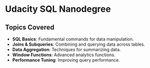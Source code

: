 # Udacity SQL Nanodegree

## Topics Covered

- **SQL Basics**: Fundamental commands for data manipulation.
- **Joins & Subqueries**: Combining and querying data across tables.
- **Data Aggregation**: Techniques for summarizing data.
- **Window Functions**: Advanced analytics functions.
- **Performance Tuning**: Improving query performance.
